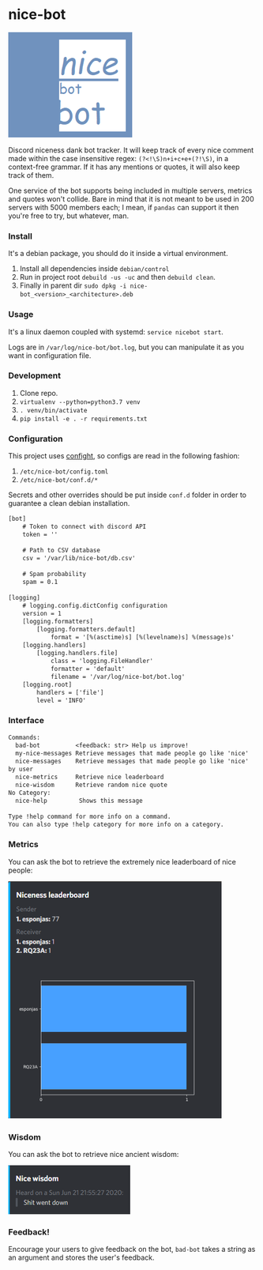 # nice-bot
![dank_icon](images/dank_icon.png?raw=true "Dank icon")

Discord niceness dank bot tracker. It will keep track of every nice comment made within the case insensitive regex: `(?<!\S)n+i+c+e+(?!\S)`, in a context-free grammar. If it has any mentions or quotes, it will also keep track of them.

One service of the bot supports being included in multiple servers, metrics and quotes won't collide. Bare in mind that it is not meant to be used in 200 servers with 5000 members each; I mean, if `pandas` can support it then you're free to try, but whatever, man.

### Install
It's a debian package, you should do it inside a virtual environment.

1. Install all dependencies inside `debian/control`
2. Run in project root `debuild -us -uc` and then `debuild clean`.
3. Finally in parent dir `sudo dpkg -i nice-bot_<version>_<architecture>.deb`

### Usage
It's a linux daemon coupled with systemd: `service nicebot start`.

Logs are in `/var/log/nice-bot/bot.log`, but you can manipulate it as you want in configuration file.

### Development
1. Clone repo.
2. `virtualenv --python=python3.7 venv`
3. `. venv/bin/activate`
4. `pip install -e . -r requirements.txt`

### Configuration
This project uses [confight](https://github.com/Avature/confight), so configs are read in the following fashion:
1. `/etc/nice-bot/config.toml`
2. `/etc/nice-bot/conf.d/*`

Secrets and other overrides should be put inside `conf.d` folder in order to guarantee a clean debian installation.

    [bot]
        # Token to connect with discord API
        token = ''

        # Path to CSV database
        csv = '/var/lib/nice-bot/db.csv'

        # Spam probability
        spam = 0.1

    [logging]
        # logging.config.dictConfig configuration
        version = 1
        [logging.formatters]
            [logging.formatters.default]
                format = '[%(asctime)s] [%(levelname)s] %(message)s'
        [logging.handlers]
            [logging.handlers.file]
                class = 'logging.FileHandler'
                formatter = 'default'
                filename = '/var/log/nice-bot/bot.log'
        [logging.root]
            handlers = ['file']
            level = 'INFO'



### Interface
    Commands:
      bad-bot          <feedback: str> Help us improve!
      my-nice-messages Retrieve messages that made people go like 'nice'
      nice-messages    Retrieve messages that made people go like 'nice' by user
      nice-metrics     Retrieve nice leaderboard
      nice-wisdom      Retrieve random nice quote
    No Category:
      nice-help         Shows this message

    Type !help command for more info on a command.
    You can also type !help category for more info on a category.

### Metrics

You can ask the bot to retrieve the extremely nice leaderboard of nice people:

![nice_metrics](images/nice_metrics.png?raw=true "Nice metrics")

### Wisdom
You can ask the bot to retrieve nice ancient wisdom:

![nice_wisdom](images/nice_wisdom.png?raw=true "Nice wisdom")

### Feedback!
Encourage your users to give feedback on the bot, `bad-bot` takes a string as an argument and stores the user's feedback.
